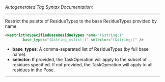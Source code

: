 <!-- THIS IS AN AUTOGENERATED FILE: Don't edit it directly, instead change the schema definition in the code itself. -->

_Autogenerated Tag Syntax Documentation:_

---
Restrict the palette of ResidueTypes to the base ResidueTypes provided by name.

```xml
<RestrictToSpecifiedBaseResidueTypes name="(&string;)"
        base_types="(&string_cslist;)" selector="(&string;)" />
```

-   **base_types**: A comma-separated list of ResidueTypes (by full base name).
-   **selector**: If provided, the TaskOperation will apply to the subset of residues specified. If not provided, the TaskOperation will apply to all residues in the Pose.

---
